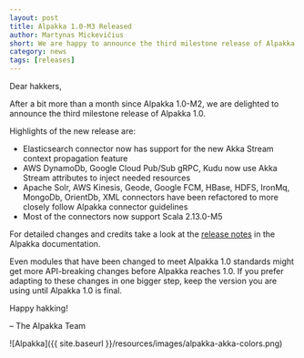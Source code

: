 ```yaml
---
layout: post
title: Alpakka 1.0-M3 Released
author: Martynas Mickevičius
short: We are happy to announce the third milestone release of Alpakka 1.0
category: news
tags: [releases]
---
```


Dear hakkers,

After a bit more than a month since Alpakka 1.0-M2, we are delighted to announce the third milestone release of Alpakka 1.0.

Highlights of the new release are:

* Elasticsearch connector now has support for the new Akka Stream context propagation feature
* AWS DynamoDb, Google Cloud Pub/Sub gRPC, Kudu now use Akka Stream attributes to inject needed resources
* Apache Solr, AWS Kinesis, Geode, Google FCM, HBase, HDFS, IronMq, MongoDb, OrientDb, XML connectors have been refactored to more closely follow Alpakka connector guidelines
* Most of the connectors now support Scala 2.13.0-M5
 
For detailed changes and credits take a look at the [release notes](https://doc.akka.io/docs/alpakka/current/release-notes/1.0-M3.html) in the Alpakka documentation.

Even modules that have been changed to meet Alpakka 1.0 standards might get more API-breaking changes before Alpakka reaches 1.0. If you prefer adapting to these changes in one bigger step, keep the version you are using until Alpakka 1.0 is final.

Happy hakking!

– The Alpakka Team

![Alpakka]({{ site.baseurl }}/resources/images/alpakka-akka-colors.png)
